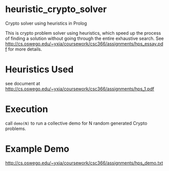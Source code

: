 # heuristic_crypto_solver
Crypto solver using heuristics in Prolog

This is crypto problem solver using heuristics, which speed up the process of finding a solution without going through the entire exhaustive search.
See http://cs.oswego.edu/~yxia/coursework/csc366/assignments/hps_essay.pdf for more details.

# Heuristics Used
see document at http://cs.oswego.edu/~yxia/coursework/csc366/assignments/hps_1.pdf

# Execution
call `demo(N)` to run a collective demo for N random generated Crypto problems.

# Example Demo
http://cs.oswego.edu/~yxia/coursework/csc366/assignments/hps_demo.txt

